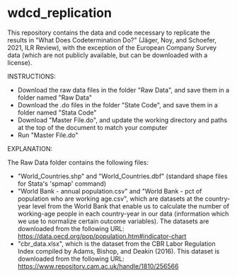 # wdcd_replication
This repository contains the data and code necessary to replicate the results in "What Does Codetermination Do?" (Jäger, Noy, and Schoefer, 2021, ILR Review), with the exception of the European Company Survey data (which are not publicly available, but can be downloaded with a license).

INSTRUCTIONS:
- Download the raw data files in the folder "Raw Data", and save them in a folder named "Raw Data"
- Download the .do files in the folder "State Code", and save them in a folder named "Stata Code"
- Download "Master File.do", and update the working directory and paths at the top of the document to match your computer
- Run "Master File.do"

EXPLANATION:

The Raw Data folder contains the following files:
- "World_Countries.shp" and "World_Countries.dbf" (standard shape files for Stata's
	'spmap' command)
- "World Bank - annual population.csv" and "World Bank - pct of population who are working age.csv",
	which are datasets at the country-year level from the World Bank that enable us
	to calculate the number of working-age people in each country-year in our data 
	(information which we use to normalize certain outcome variables). The datasets are
	downloaded from the following URL: https://data.oecd.org/pop/population.htm#indicator-chart
- "cbr_data.xlsx", which is the dataset from the CBR Labor Regulation Index
	compiled by Adams, Bishop, and Deakin (2016). This dataset is downloaded from
	the following URL: https://www.repository.cam.ac.uk/handle/1810/256566

